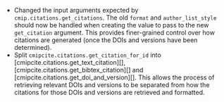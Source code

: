 - Changed the input arguments expected by `cmip.citations.get_citations`. The old `format` and `author_list_style` should now be handled when creating the value to pass to the new `get_citation` argument. This provides finer-grained control over how citations are generated (once the DOIs and versions have been determined).
- Split `cmipcite.citations.get_citation_for_id` into [cmipcite.citations.get_text_citation][], [cmipcite.citations.get_bibtex_citation][] and [cmipcite.citations.get_doi_and_version][]. This allows the process of retrieving relevant DOIs and versions to be separated from how the citations for those DOIs and versions are retrieved and formatted.
